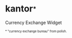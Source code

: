 # kantor<sub><sup>*</sup></sub>
Currency Exchange Widget

<sub><sup>* "currency exchange bureau" from polish.</sub></sup>
